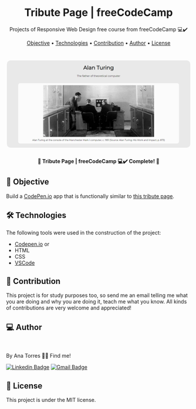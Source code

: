 <h1 align="center">
    Tribute Page | freeCodeCamp
</h1>
<p align="center"> Projects of Responsive Web Design free course from freeCodeCamp 💻✔️ </p>

<p align="center">
 <a href="#objective">Objective</a> •
 <a href="#technologies">Technologies</a> • 
 <a href="#contribution">Contribution</a> • 
 <a href="#author">Author</a> • 
 <a href="#license">License</a>
</p>

<h1 align="center">
  <img width="500" style="border-radius: 10px" height="auto" alt="Happy" title="#Happy" src="/public/images/page.png" />
</h1>

<h4 align="center"> 
	🚧 Tribute Page | freeCodeCamp 💻✔️ Complete! 🚧
</h4>

<h2 id="objective" > 🎯 Objective </h2>

Build a <a href="https://codepen.io/">CodePen.io</a> app that is functionally similar to <a href="https://codepen.io/freeCodeCamp/full/zNqgVx">this tribute page</a>. 


<h2 id="technologies"> 🛠 Technologies </h2>

The following tools were used in the construction of the project:

- [Codepen.io](https://codepen.io/anabrtorres/full/NWNZMmL) or
- HTML
- CSS
- [VSCode](https://code.visualstudio.com)


<h2 id="contribution"> 🤝 Contribution </h2>

This project is for study purposes too, so send me an email telling me what you are doing and why you are doing it, teach me what you know. All kinds of contributions are very welcome and appreciated!


<h2 id="author"> 💻 Author </h2>

<img style="{{border-radius| 50%}}" src="https://avatars3.githubusercontent.com/u/71350840?s=400&u=02afaa6318aee076b5e3a398e531296a7fb30dc0&v=4" width="100px;" alt=""/>

By Ana Torres 👋🏽 Find me!

[![Linkedin Badge](https://img.shields.io/badge/-anabrtorres-blue?style=flat-square&logo=Linkedin&logoColor=white&link=https://www.linkedin.com/in/anabrtorres/)](https://www.linkedin.com/in/anabrtorres/) 
[![Gmail Badge](https://img.shields.io/badge/-anabrtorres19@gmail.com-c14438?style=flat-square&logo=Gmail&logoColor=white&link=mailto:anabrtorres19@gmail.com)](mailto:anabrtorres19@gmail.com)


<h2 id="license"> 📝 License </h2>

This project is under the <a src="./LICENSE">MIT license</a>.